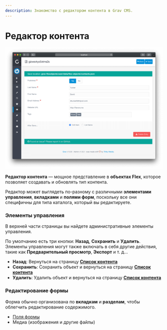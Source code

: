 ```yaml
---
description: Знакомство с редактором контента в Grav CMS.
---
```


# Редактор контента

![Edit View](flex-objects-edit.png)

**Редактор контента** — мощное представление в **объектах Flex**, которое позволяет создавать и обновлять тип контента.

Редактор может выглядеть по-разному с различными **элементами управления**, **вкладками** и **полями форм**, поскольку все они специфичны для типа каталога, который вы редактируете.

### Элементы управления

В верхней части страницы вы найдете административные элементы управления.

По умолчанию есть три кнопки: **Назад**, **Сохранить** и **Удалить**. Элементы управления могут также включать в себя другие действия, такие как **Предварительный просмотр**, **Экспорт** и т. д...

- **Назад**: Вернуться на страницу **[Список контента](../views-list)**
- **Сохранить**: Сохранить объект и вернуться на страницу **[Список контента](../views-list)**
- **Удалить**: Удалить объект и вернуться на страницу **[Список контента](../views-list)**

### Редактирование формы

Форма обычно организована по **вкладкам** и **разделам**, чтобы облегчить редактирование содержимого.

- [Поля формы](/forms/blueprints/fields-available)
- Медиа (изображения и другие файлы)


